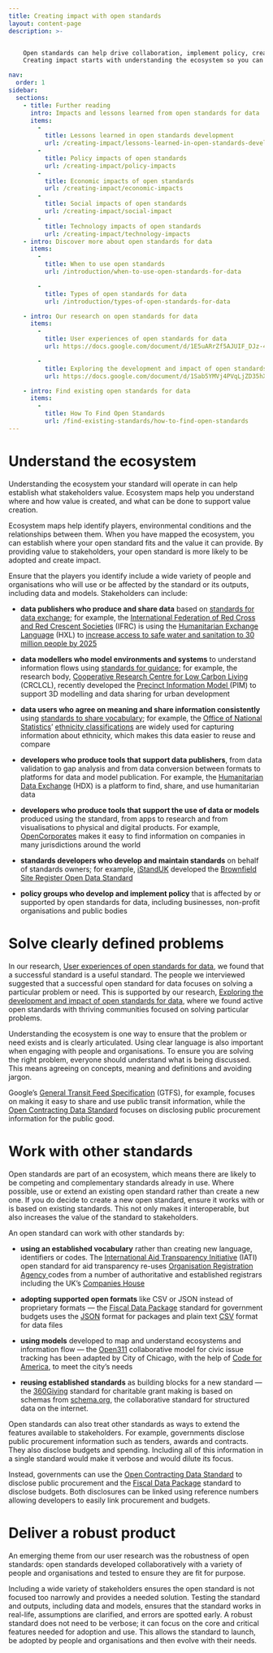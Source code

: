 ```yaml
---
title: Creating impact with open standards
layout: content-page
description: >-


    Open standards can help drive collaboration, implement policy, create new ecosystems and more. 
    Creating impact starts with understanding the ecosystem so you can solve clearly defined problems and engage with stakeholders.

nav:
  order: 1 
sidebar:
  sections:
    - title: Further reading
      intro: Impacts and lessons learned from open standards for data
      items:
        -          
          title: Lessons learned in open standards development
          url: /creating-impact/lessons-learned-in-open-standards-development
        -          
          title: Policy impacts of open standards
          url: /creating-impact/policy-impacts
        -          
          title: Economic impacts of open standards
          url: /creating-impact/economic-impacts
        -          
          title: Social impacts of open standards
          url: /creating-impact/social-impact
        -          
          title: Technology impacts of open standards
          url: /creating-impact/technology-impacts
    - intro: Discover more about open standards for data
      items:
        -          
          title: When to use open standards
          url: /introduction/when-to-use-open-standards-for-data

        -          
          title: Types of open standards for data
          url: /introduction/types-of-open-standards-for-data

    - intro: Our research on open standards for data
      items:
        -          
          title: User experiences of open standards for data
          url: https://docs.google.com/document/d/1E5uARrZf5AJUIF_DJz-42_793EY_Dwk7n7B3bMn3x5A/edit?usp=sharing

        -          
          title: Exploring the development and impact of open standards for data
          url: https://docs.google.com/document/d/1Sab5YMVj4PVqLjZD35hX8FTnMeeP6gLGG0xszuRMIaM/edit?usp=sharing

    - intro: Find existing open standards for data
      items:
        -          
          title: How To Find Open Standards
          url: /find-existing-standards/how-to-find-open-standards
---
```


# Understand the ecosystem

Understanding the ecosystem your standard will operate in can help establish what stakeholders value. Ecosystem maps help you understand where and how value is created, and what can be done to support value creation. 

Ecosystem maps help identify players, environmental conditions and the relationships between them. When you have mapped the ecosystem, you can establish where your open standard fits and the value it can provide. By providing value to stakeholders, your open standard is more likely to be adopted and create impact.

Ensure that the players you identify include a wide variety of people and organisations who will use or be affected by the standard or its outputs, including data and models. Stakeholders can include:

* **data publishers who produce and share data** based on [standards for data exchange](/introduction/types-of-open-standards-for-data/#standards-to-exchange-data); for example, the [International Federation of Red Cross and Red Crescent Societies](http://www.ifrc.org/en/) (IFRC) is using the [Humanitarian Exchange Language](http://hxlstandard.org/) (HXL) to [increase access to safe water and sanitation to 30 million people by 2025](http://media.ifrc.org/ifrc/2017/04/10/data-ifrc-locally-driven-data-via-3-projects-14/) 

* **data modellers who model environments and systems** to understand information flows using [standards for guidance](/introduction/types-of-open-standards-for-data/#standards-for-guidance); for example, the research body, [Cooperative Research Centre for Low Carbon Living](http://lowcarbonlivingcrc.com.au) (CRCLCL), recently developed the [Precinct Information Model ](http://lowcarbonlivingcrc.com.au/research/program-2-low-carbon-precincts/rp2011-pim-open-digital-information-standard-throughout)(PIM) to support 3D modelling and data sharing for urban development

* **data users who agree on meaning and share information consistently** using [standards to share vocabulary](/introduction/types-of-open-standards-for-data/#standards-to-share-vocabulary); for example, the [Office of National Statistics](https://www.ons.gov.uk/)’ [ethnicity classifications](https://www.ons.gov.uk/methodology/classificationsandstandards/measuringequality/ethnicgroupnationalidentityandreligion#ethnic-group) are widely used for capturing information about ethnicity, which makes this data easier to reuse and compare

* **developers who produce tools that support data publishers**, from data validation to gap analysis and from data conversion between formats to platforms for data and model publication. For example, the [Humanitarian Data Exchange](https://data.humdata.org/) (HDX) is a platform to find, share, and use humanitarian data

* **developers who produce tools that support the use of data or models** produced using the standard, from apps to research and from visualisations to physical and digital products. For example, [OpenCorporates](https://opencorporates.com/) makes it easy to find information on companies in many jurisdictions around the world

* **standards developers who develop and maintain standards** on behalf of standards owners; for example, [iStandUK](http://istanduk.org/) developed the [Brownfield Site Register Open Data Standard](https://www.gov.uk/government/publications/brownfield-land-registers-data-standard)

* **policy groups who develop and implement policy** that is affected by or supported by open standards for data, including businesses, non-profit organisations and public bodies

# Solve clearly defined problems

In our research, [User experiences of open standards for data](https://docs.google.com/document/d/1E5uARrZf5AJUIF_DJz-42_793EY_Dwk7n7B3bMn3x5A/edit?usp=sharing), we found that a successful standard is a useful standard. The people we interviewed suggested that a successful open standard for data focuses on solving a particular problem or need. This is supported by our research, [Exploring the development and impact of open standards for data](https://docs.google.com/document/d/1Sab5YMVj4PVqLjZD35hX8FTnMeeP6gLGG0xszuRMIaM/edit?usp=sharing), where we found active open standards with thriving communities focused on solving particular problems. 

Understanding the ecosystem is one way to ensure that the problem or need exists and is clearly articulated. Using clear language is also important when engaging with people and organisations. To ensure you are solving the right problem, everyone should understand what is being discussed. This means agreeing on concepts, meaning and definitions and avoiding jargon.

Google’s [General Transit Feed Specification](https://developers.google.com/transit/gtfs/) (GTFS), for example,  focuses on making it easy to share and use public transit information, while the [Open Contracting Data Standard](http://standard.open-contracting.org/) focuses on disclosing public procurement information for the public good.

# Work with other standards

Open standards are part of an ecosystem, which means there are likely to be competing and complementary standards already in use. Where possible, use or extend an existing open standard rather than create a new one. If you do decide to create a new open standard, ensure it works with or is based on existing standards. This not only makes it interoperable, but also increases the value of the standard to stakeholders.

An open standard can work with other standards by:

* **using an established vocabulary** rather than creating new language, identifiers or codes. The [International Aid Transparency Initiative](http://iatistandard.org/) (IATI) open standard for aid transparency re-uses [Organisation Registration Agency ](http://iatistandard.org/202/codelists/OrganisationRegistrationAgency/)codes from a number of authoritative and established registrars including the UK’s [Companies House](https://www.gov.uk/government/organisations/companies-house)

* **adopting supported open formats** like CSV or JSON instead of proprietary formats — the [Fiscal Data Package](https://frictionlessdata.io/specs/fiscal-data-package/#overview) standard for government budgets uses the [JSON](https://www.json.org/) format for packages and plain text [CSV](https://tools.ietf.org/html/rfc4180) format for data files

* **using models** developed to map and understand ecosystems and information flow — the [Open311](http://www.open311.org/learn/) collaborative model for civic issue tracking has been adapted by City of Chicago, with the help of [Code for America](http://codeforamerica.org/), to meet the city’s needs

* **reusing established standards** as building blocks for a new standard — the [360](http://www.threesixtygiving.org/)[Giving](http://www.threesixtygiving.org/) standard for charitable grant making is based on schemas from [schema.org](http://schema.org/), the collaborative standard for structured data on the internet.

Open standards can also treat other standards as ways to extend the features available to stakeholders. For example, governments disclose public procurement information such as tenders, awards and contracts. They also disclose budgets and spending. Including all of this information in a single standard would make it verbose and would dilute its focus. 

Instead, governments can use the [Open Contracting Data Standard](http://standard.open-contracting.org/) to disclose public procurement and the [Fiscal Data Package](https://frictionlessdata.io/specs/fiscal-data-package/#overview) standard to disclose budgets. Both disclosures can be linked using reference numbers allowing developers to easily link procurement and budgets.

# Deliver a robust product

An emerging theme from our user research was the robustness of open standards: open standards developed collaboratively with a variety of people and organisations and tested to ensure they are fit for purpose. 

Including a wide variety of stakeholders ensures the open standard is not focused too narrowly and provides a needed solution. Testing the standard and outputs, including data and models, ensures that the standard works in real-life, assumptions are clarified, and errors are spotted early. A robust standard does not need to be verbose; it can focus on the core and critical features needed for adoption and use. This allows the standard to launch, be adopted by people and organisations and then evolve with their needs.
